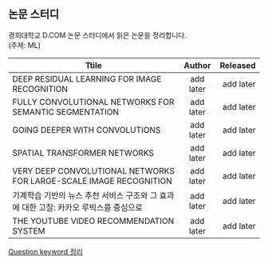 ## 논문 스터디
경희대학교 D.COM 논문 스터디에서 읽은 논문을 정리합니다.  
(주제: ML)

| Ttile         | Author           | Released  |
| ------------- |:-------------:| -----:|
| DEEP RESIDUAL LEARNING FOR IMAGE RECOGNITION      | add later | add later |
| FULLY CONVOLUTIONAL NETWORKS FOR SEMANTIC SEGMENTATION     | add later | add later |
| GOING DEEPER WITH CONVOLUTIONS | add later | add later |
| SPATIAL TRANSFORMER NETWORKS | add later | add later |
| VERY DEEP CONVOLUTIONAL NETWORKS FOR LARGE-SCALE IMAGE RECOGNITION | add later | add later |
| 기계학습 기반의 뉴스 추천 서비스 구조와 그 효과에 대한 고찰: 카카오 루빅스를 중심으로 | add later | add later |
| THE YOUTUBE VIDEO RECOMMENDATION SYSTEM | add later | add later |

[Question keyword 정리](https://www.notion.so/valuecoding/be2252fe79ef4f2f9530ccdbce8c5b69)